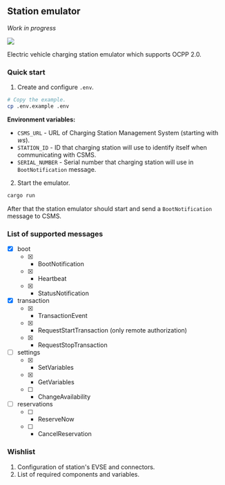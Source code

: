 ## Station emulator
*Work in progress*

![](https://github.com/romfrolov/station-emulator/workflows/build/badge.svg)

Electric vehicle charging station emulator which supports OCPP 2.0.

### Quick start

1. Create and configure `.env`.

```bash
# Copy the example.
cp .env.example .env
```

**Environment variables:**

- `CSMS_URL` - URL of Charging Station Management System (starting with *ws*).
- `STATION_ID` - ID that charging station will use to identify itself when communicating with CSMS.
- `SERIAL_NUMBER` - Serial number that charging station will use in `BootNotification` message.

2. Start the emulator.

```bash
cargo run
```

After that the station emulator should start and send a `BootNotification` message to CSMS.

### List of supported messages

- [x] boot
  - [x] - BootNotification
  - [x] - Heartbeat
  - [x] - StatusNotification
- [x] transaction
  - [x] - TransactionEvent
  - [x] - RequestStartTransaction (only remote authorization)
  - [x] - RequestStopTransaction
- [ ] settings
  - [x] - SetVariables
  - [x] - GetVariables
  - [ ] - ChangeAvailability
- [ ] reservations
  - [ ] - ReserveNow
  - [ ] - CancelReservation

### Wishlist

1. Configuration of station's EVSE and connectors.
2. List of required components and variables.
